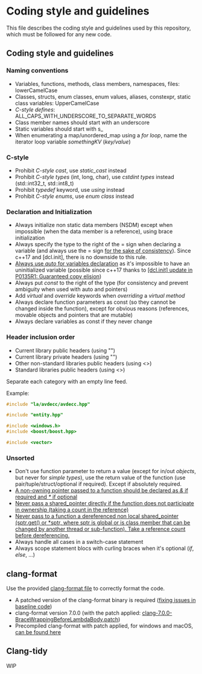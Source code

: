 # Coding style and guidelines
This file describes the coding style and guidelines used by this repository, which must be followed for any new code.

## Coding style and guidelines
### Naming conventions
- Variables, functions, methods, class members, namespaces, files: lowerCamelCase
- Classes, structs, enum classes, enum values, aliases, constexpr, static class variables: UpperCamelCase
- _C-style defines_: ALL_CAPS_WITH_UNDERSCORE_TO_SEPARATE_WORDS
- Class member names should start with an underscore
- Static variables should start with s_
- When enumerating a map/unordered_map using a _for loop_, name the iterator loop variable _somethingKV_ (_key/value_)

### C-style
- Prohibit _C-style cast_, use _static_cast_ instead
- Prohibit _C-style types_ (int, long, char), use _cstdint types_ instead (std::int32_t, std::int8_t)
- Prohibit _typedef_ keyword, use _using_ instead
- Prohibit _C-style enums_, use _enum class_ instead

### Declaration and Initialization
- Always initialize non static data members (NSDM) except when impossible (when the data member is a reference), using brace initialization
- Always specify the type to the right of the = sign when declaring a variable (and always use the = sign [for the sake of consistency](https://youtu.be/xnqTKD8uD64?t=2381)). Since c++17 and [dcl.init], there is no downside to this rule.
- [Always use _auto_ for variables declaration](https://youtu.be/xnqTKD8uD64?t=1808) as it's impossible to have an uninitialized variable (possible since c++17 thanks to [[dcl.init] update in P0135R1: Guaranteed copy elision](http://www.open-std.org/jtc1/sc22/wg21/docs/papers/2016/p0135r1.html))
- Always put _const_ to the right of the type (for consistency and prevent ambiguity when used with auto and pointers)
- Add _virtual_ and _override_ keywords when _overriding_ a _virtual method_
- Always declare function parameters as const (so they cannot be changed inside the function), except for obvious reasons (references, movable objects and pointers that are mutable)
- Always declare variables as const if they never change

### Header inclusion order
- Current library public headers (using "")
- Current library private headers (using "")
- Other non-standard libraries public headers (using <>)
- Standard libraries public headers (using <>)

Separate each category with an empty line feed.

Example:
```c++
#include "la/avdecc/avdecc.hpp"

#include "entity.hpp"

#include <windows.h>
#include <boost/boost.hpp>

#include <vector>
```


### Unsorted
- Don't use function parameter to return a value (except for in/out _objects_, but never for _simple types_), use the return value of the function (use pair/tuple/struct/optional if required). Except if absolutely required.
- [A non-owning pointer passed to a function should be declared as _&_ if required and _*_ if optional](https://youtu.be/xnqTKD8uD64?t=956)
- [Never pass a shared_pointer directly if the function does not participate in ownership (taking a count in the reference)](https://youtu.be/xnqTKD8uD64?t=1034)
- [Never pass to a function a dereferenced non local shared_pointer (sptr.get() or *sptr, where sptr is global or is class member that can be changed by another thread or sub-function). Take a reference count before dereferencing.](https://youtu.be/xnqTKD8uD64?t=1569)
- Always handle all cases in a switch-case statement
- Always scope statement blocs with curling braces when it's optional (_if_, _else_, ...)

## clang-format
Use the provided [clang-format file](.clang-format) to correctly format the code.

- A patched version of the clang-format binary is required ([fixing issues in baseline code](https://reviews.llvm.org/D44609))
- clang-format version 7.0.0 (with the patch applied: [clang-7.0.0-BraceWrappingBeforeLambdaBody.patch](clang-7.0.0-BraceWrappingBeforeLambdaBody.patch))
- Precompiled clang-format with patch applied, for windows and macOS, [can be found here](http://www.kikisoft.com/Hive/clang-format)

## Clang-tidy
WIP
